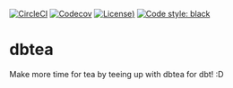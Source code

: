 [![CircleCI](https://img.shields.io/circleci/build/github/joshtemple/lkml.svg)](https://circleci.com/gh/jmbrooks/dbtea)
[![Codecov](https://img.shields.io/codecov/c/github/joshtemple/lkml.svg)](https://codecov.io/gh/jmbrooks/dbtea)
[![License](https://img.shields.io/github/license/jmbrooks/dbtea))](https://github.com/jmbrooks/dbtea/blob/main/LICENSE)
[![Code style: black](https://img.shields.io/badge/code%20style-black-000000.svg)](https://github.com/psf/black)

# dbtea

Make more time for tea by teeing up with dbtea for dbt! :D
